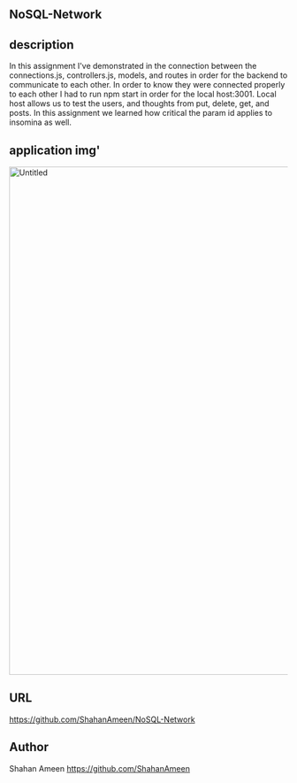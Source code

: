 ## NoSQL-Network


## description
In this assignment I've demonstrated in the connection between the connections.js, controllers.js, models, and routes in order for the backend to communicate to each other. In order to know they were connected properly to each other I had to run npm start in order for the local host:3001. Local host allows us to test the users, and thoughts from put, delete, get, and posts. In this assignment we learned how critical the param id applies to insomina as well.

## application img'

<img width="919" alt="Untitled" src="https://github.com/ShahanAmeen/NoSQL-Network/assets/144054784/e5fa8daa-3f99-4098-9b58-513e8fb1584e">


## URL
https://github.com/ShahanAmeen/NoSQL-Network
## Author
Shahan Ameen
https://github.com/ShahanAmeen 



